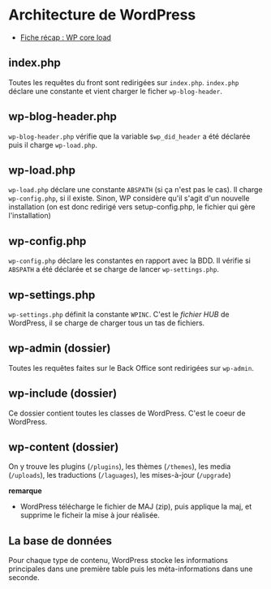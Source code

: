 # Architecture de WordPress
- [Fiche récap : WP core load](https://github.com/O-clock-Alumni/fiches-recap/blob/master/wordpress/medias/wordpress_core_load.png)

## index.php
Toutes les requêtes du front sont redirigées sur `index.php`.
`index.php` déclare une constante et vient charger le ficher `wp-blog-header`.

## wp-blog-header.php
`wp-blog-header.php` vérifie que la variable `$wp_did_header` a été déclarée puis il charge `wp-load.php`.

## wp-load.php
`wp-load.php` déclare une constante `ABSPATH` (si ça n'est pas le cas).
Il charge `wp-config.php`, si il existe. Sinon, WP considère qu'il s'agit d'un nouvelle installation (on est donc redirigé vers setup-config.php, le fichier qui gère l'installation)

## wp-config.php
`wp-config.php` déclare les constantes en rapport avec la BDD. 
Il vérifie si `ABSPATH` a été déclarée et se charge de lancer `wp-settings.php`.

## wp-settings.php
`wp-settings.php` définit la constante `WPINC`.
C'est le _fichier HUB_ de WordPress, il se charge de charger tous un tas de fichiers.

## wp-admin (dossier)
Toutes les requêtes faites sur le Back Office sont redirigées sur `wp-admin`.

## wp-include (dossier)
Ce dossier contient toutes les classes de WordPress. C'est le coeur de WordPress.

## wp-content (dossier)
On y trouve les plugins (`/plugins`), les thèmes (`/themes`), les media (`/uploads`), les traductions (`/laguages`), les mises-à-jour (`/upgrade`)

**remarque**
-  WordPress télécharge le fichier de MAJ (zip), puis applique la maj, et supprime le ficheir la mise à jour réalisée.


## La base de données
Pour chaque type de contenu, WordPress stocke les informations principales dans une première table puis les méta-informations dans une seconde.
